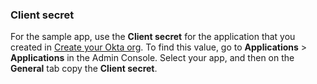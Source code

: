 ### Client secret

For the sample app, use the **Client secret** for the application that you created in
[Create your Okta org](/docs/guides/oie-embedded-common-org-setup/aspnet/main/#create-a-new-application).
To find this value, go to **Applications** > **Applications** in the Admin Console.
Select your app, and then on the **General** tab copy the **Client secret**.
